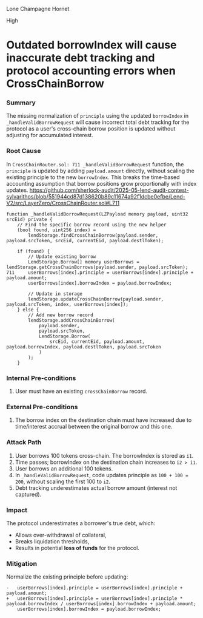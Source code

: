 Lone Champagne Hornet

High

# Outdated borrowIndex will cause inaccurate debt tracking and protocol accounting errors when CrossChainBorrow

### Summary

The missing normalization of `principle` using the updated `borrowIndex` in `_handleValidBorrowRequest` will cause incorrect total debt tracking for the protocol as a user's cross-chain borrow position is updated without adjusting for accumulated interest.

### Root Cause

In `CrossChainRouter.sol: 711 _handleValidBorrowRequest` function, the `principle` is updated by adding `payload.amount` directly, without scaling the existing principle to the new `borrowIndex`. This breaks the time-based accounting assumption that borrow positions grow proportionally with index updates.
https://github.com/sherlock-audit/2025-05-lend-audit-contest-sylvarithos/blob/551944cd87d138620b89c11674a92f1dcbe0efbe/Lend-V2/src/LayerZero/CrossChainRouter.sol#L711
```solidity
function _handleValidBorrowRequest(LZPayload memory payload, uint32 srcEid) private {
    // Find the specific borrow record using the new helper
    (bool found, uint256 index) =
        lendStorage.findCrossChainBorrow(payload.sender, payload.srcToken, srcEid, currentEid, payload.destlToken);

    if (found) {
        // Update existing borrow
        LendStorage.Borrow[] memory userBorrows = lendStorage.getCrossChainBorrows(payload.sender, payload.srcToken);
711     userBorrows[index].principle = userBorrows[index].principle + payload.amount;
        userBorrows[index].borrowIndex = payload.borrowIndex;

        // Update in storage
        lendStorage.updateCrossChainBorrow(payload.sender, payload.srcToken, index, userBorrows[index]);
    } else {
        // Add new borrow record
        lendStorage.addCrossChainBorrow(
            payload.sender,
            payload.srcToken,
            LendStorage.Borrow(
                srcEid, currentEid, payload.amount, payload.borrowIndex, payload.destlToken, payload.srcToken
            )
        );
    }
```

### **Internal Pre-conditions**

1. User must have an existing `crossChainBorrow` record.

### **External Pre-conditions**

1. The borrow index on the destination chain must have increased due to time/interest accrual between the original borrow and this one.

### **Attack Path**

1. User borrows 100 tokens cross-chain. The borrowIndex is stored as `i1`.
2. Time passes; borrowIndex on the destination chain increases to `i2 > i1`.
3. User borrows an additional 100 tokens.
4. In `_handleValidBorrowRequest`, code updates principle as `100 + 100 = 200`, without scaling the first 100 to `i2`.
5. Debt tracking underestimates actual borrow amount (interest not captured).

### **Impact**

The protocol underestimates a borrower's true debt, which:
- Allows over-withdrawal of collateral,
- Breaks liquidation thresholds,
- Results in potential **loss of funds** for the protocol.

### **Mitigation**

Normalize the existing principle before updating:
```solidity
-	userBorrows[index].principle = userBorrows[index].principle + payload.amount;
+	userBorrows[index].principle = userBorrows[index].principle * payload.borrowIndex / userBorrows[index].borrowIndex + payload.amount;
	userBorrows[index].borrowIndex = payload.borrowIndex;
```
